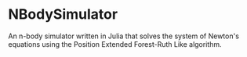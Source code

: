 # NBodySimulator
An n-body simulator written in Julia that solves the system of Newton's equations using the Position Extended Forest-Ruth Like algorithm.
